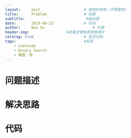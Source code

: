 ```yaml
---
layout:     post   				    # 使用的布局（不需要改）
title:      Problem  				# 标题 
subtitle:                            #副标题
date:       2019-06-23				# 时间
author:     Nuo Xu 						# 作者
header-img:              	#这篇文章标题背景图片
catalog: true 						# 是否归档
tags:								#标签
    - Leetcode
    - Binary Search
    - 难度：易
---
```

# 问题描述


# 解决思路


# 代码
```java

```
